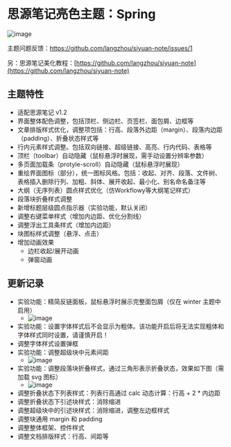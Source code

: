 # 思源笔记亮色主题：Spring

![image](https://user-images.githubusercontent.com/6987229/119611742-abcbd480-be2d-11eb-9a3f-a1eecff889f9.png)


主题问题反馈：https://github.com/langzhou/siyuan-note/issues/1

另：思源笔记美化教程：[https://github.com/langzhou/siyuan-note](https://github.com/langzhou/siyuan-note)

## 主题特性

* 适配思源笔记 v1.2
* 界面整体配色调整，包括顶栏、侧边栏、页签栏、面包屑、边框等
* 文章排版样式优化，调整项包括：行高、段落外边距（margin）、段落内边距（padding）、折叠状态样式等
* 行内元素样式调整。包括双向链接、超级链接、高亮、行内代码、表格等
* 顶栏（toolbar）自动隐藏（鼠标悬浮时展现，需手动设置分辨率参数）
* 多页面加载条（protyle-scroll）自动隐藏（鼠标悬浮时展现）
* 重绘界面图标（部分），统一图标风格。包括：收起、对齐、段落、文件树、表格插入删除行列、加粗、斜体、展开收起、最小化、别名命名备注等
* 大纲（无序列表）圆点样式优化（仿Workflowy等大纲笔记样式）
* 段落块折叠样式调整
* 新增标题层级圆点指示器（实验功能，默认关闭）
* 调整右键菜单样式（增加内边距、优化分割线）
* 调整浮出工具条样式（增加内边距）
* 块图标样式调整（悬浮、点击）
* 增加动画效果
  * 边栏收起/展开动画
  * 弹窗动画

## 更新记录

* 实验功能：精简反链面板，鼠标悬浮时展示完整面包屑（仅在 winter 主题中启用）
  * ![image](https://user-images.githubusercontent.com/6987229/119664308-c621a480-be65-11eb-95c3-655ad0760c65.png)
* 实验功能：设置字体样式后不会显示为粗体。该功能开启后将无法实现粗体和字体样式同时设置，请谨慎开启！
* 调整字体样式设置弹框
* 实验功能：调整超级块中元素间距
  * ![image](https://user-images.githubusercontent.com/6987229/119619381-82637680-be36-11eb-952c-3a5de1328100.png)
* 实验功能：调整段落块折叠样式，通过三角形表示折叠状态，效果如下图（需加载 svg 图标）
  * ![image](https://user-images.githubusercontent.com/6987229/119611910-dcac0980-be2d-11eb-8bb1-3593e71b4f6f.png)
* 调整折叠状态下列表样式：列表行高通过 calc 动态计算：行高 + 2 * 内边距
* 调整折叠状态下引述块样式：消除缩进
* 调整超级块中的引述块样式：消除缩进，调整左边框样式
* 调整块通用 margin 和 padding
* 调整整体框架、控件样式
* 调整文档排版样式：行高、间距等

